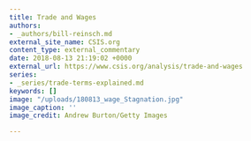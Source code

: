 ```yaml
---
title: Trade and Wages
authors:
- _authors/bill-reinsch.md
external_site_name: CSIS.org
content_type: external_commentary
date: 2018-08-13 21:19:02 +0000
external_url: https://www.csis.org/analysis/trade-and-wages
series:
- _series/trade-terms-explained.md
keywords: []
image: "/uploads/180813_wage_Stagnation.jpg"
image_caption: ''
image_credit: Andrew Burton/Getty Images

---
```

